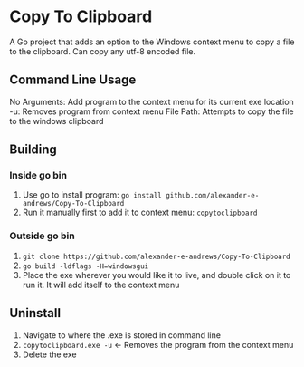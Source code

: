 # Copy To Clipboard

A Go project that adds an option to the Windows context menu to copy a file to the clipboard. Can copy any utf-8 encoded file.

## Command Line Usage
No Arguments: Add program to the context menu for its current exe location
-u: Removes program from context menu
File Path: Attempts to copy the file to the windows clipboard

## Building
### Inside go bin
1. Use go to install program: `go install github.com/alexander-e-andrews/Copy-To-Clipboard`
2. Run it manually first to add it to context menu: `copytoclipboard`

### Outside go bin
1. `git clone https://github.com/alexander-e-andrews/Copy-To-Clipboard`
2. `go build -ldflags -H=windowsgui`
3. Place the exe wherever you would like it to live, and double click on it to run it. It will add itself to the context menu

## Uninstall
1. Navigate to where the .exe is stored in command line
2. `copytoclipboard.exe -u` <- Removes the program from the context menu
3. Delete the exe